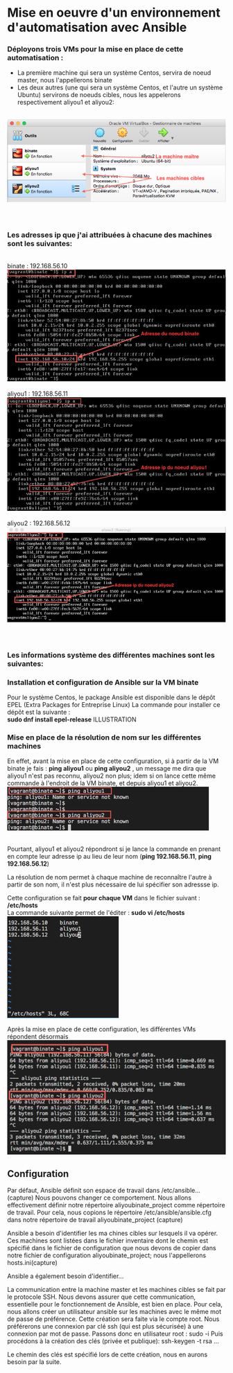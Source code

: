 <h1> Mise en oeuvre d'un environnement d'automatisation avec Ansible</h1>
<h3> Déployons trois VMs pour la mise en place de cette automatisation :</h3>
<ul>
 <li>La première machine qui sera un système Centos, servira de noeud master, nous l'appellerons binate</li>
 <li>Les deux autres (une qui sera un système Centos, et l'autre un système Ubuntu) servirons de noeuds cibles, nous les appelerons respectivement aliyou1 et aliyou2:</li>
 </ul>
 
<br /><img src="https://raw.githubusercontent.com/abiForSofteam/ANSIBLE/main/lesVMs.png" />

### <br /><br /> Les adresses ip que j'ai attribuées à chacune des machines sont les suivantes:
<br />binate  : 192.168.56.10
<br /><img src="https://raw.githubusercontent.com/abiForSofteam/ANSIBLE/main/ip_binate.png" />
<br /><br />aliyou1 : 192.168.56.11
<br /><img src="https://raw.githubusercontent.com/abiForSofteam/ANSIBLE/main/ip_aliyou1b.png" />
<br /><br />aliyou2 : 192.168.56.12
<br /><img src="https://raw.githubusercontent.com/abiForSofteam/ANSIBLE/main/ip_aliyou2.png" />

### <br /><br /> Les informations système des différentes machines sont les suivantes:


### Installation et configuration de Ansible sur la VM binate
Pour le système Centos, le package Ansible est disponible dans le dépôt EPEL (Extra Packages for Entreprise Linux)
La commande pour installer ce dépôt est la suivante : 
<br /> **sudo dnf install epel-release**
ILLUSTRATION

### Mise en place de la résolution de nom sur les différentes machines
En effet, avant la mise en place de cette configuration, si à partir de la VM binate je fais : **ping aliyou1** ou **ping aliyou2** , un message me dira que aliyou1 n'est pas reconnu, aliyou2 non plus; idem si on lance cette même commande à l'endroit de la VM binate, et depuis aliyou1 et aliyou2.
<br /><img src="https://raw.githubusercontent.com/abiForSofteam/ANSIBLE/main/ping_aliyou1_aliyou2_2.png" />

<br />Pourtant, aliyou1 et aliyou2 répondront si je lance la commande en prenant en compte leur adresse ip au lieu de leur nom (**ping 192.168.56.11**,  **ping 192.168.56.12**)

La résolution de nom permet à chaque machine de reconnaître l'autre à partir de son nom, il n'est plus nécessaire de lui spécifier son adressse ip.

Cette configuration se fait **pour chaque VM** dans le fichier suivant : **/etc/hosts**
<br />La commande suivante permet de l'éditer : **sudo vi /etc/hosts**
<br /><img src="https://raw.githubusercontent.com/abiForSofteam/ANSIBLE/main/hosts.png" />

Après la mise en place de cette configuration, les différentes VMs répondent désormais
<br /><img src="https://raw.githubusercontent.com/abiForSofteam/ANSIBLE/main/ping_aliyou1_aliyou2.png" />


## Configuration
Par défaut, Ansible définit son espace de travail dans /etc/ansible... (capture)
Nous pouvons changer ce comportement.
Nous allons effectivement définir notre répertoire aliyoubinate_project comme répertoire de travail.
Pour cela, nous copions le répertoire  /etc/ansible/ansible.cfg dans notre répertoire de travail aliyoubinate_project (capture)

Ansible a besoin d'identifier les ma chines cibles sur lesquels il va opérer.
Ces machines sont listées dans le fichier inventaire dont le chemin est spécifié dans le fichier de configuration que nous devons de copier dans notre fichier de configuration aliyoubinate_project; nous l'appellerons hosts.ini(capture)

Ansible a également besoin d'identifier...


La communication entre la machine master et les machines cibles se fait par le protocole SSH.
Nous devons assurer que cette communication, essentielle pour le fonctionnement de Ansible, est bien en place.
Pour cela, nous allons créer un utilisateur ansible sur les machines avec le même mot de passe de préférence.
Cette création sera faite via le compte root.
Nous préférerons une connexion par clé ssh (qui est plus sécurisée)  à une connexion par mot de passe.
Passons donc en utilisateur root : sudo -i
Puis procédons à la création des clés (privée et publique):
ssh-keygen -t rsa
...

Le chemin des clés est spécifié lors de cette création, nous en aurons besoin par la suite.
